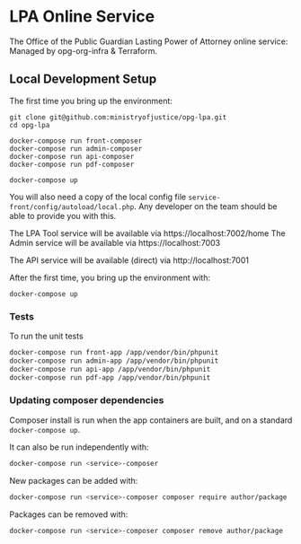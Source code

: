 # LPA Online Service
The Office of the Public Guardian Lasting Power of Attorney online service: Managed by opg-org-infra &amp; Terraform.


## Local Development Setup

The first time you bring up the environment:

```
git clone git@github.com:ministryofjustice/opg-lpa.git
cd opg-lpa

docker-compose run front-composer
docker-compose run admin-composer
docker-compose run api-composer
docker-compose run pdf-composer

docker-compose up
```

You will also need a copy of the local config file `service-front/config/autoload/local.php`. Any developer on the team
should be able to provide you with this.


The LPA Tool service will be available via https://localhost:7002/home
The Admin service will be available via https://localhost:7003

The API service will be available (direct) via http://localhost:7001

After the first time, you bring up the environment with:
```
docker-compose up
```

### Tests

To run the unit tests
```bash
docker-compose run front-app /app/vendor/bin/phpunit
docker-compose run admin-app /app/vendor/bin/phpunit
docker-compose run api-app /app/vendor/bin/phpunit
docker-compose run pdf-app /app/vendor/bin/phpunit
```

### Updating composer dependencies

Composer install is run when the app containers are built, and on a standard `docker-compose up`.

It can also be run independently with:
```bash
docker-compose run <service>-composer
```

New packages can be added with:
```bash
docker-compose run <service>-composer composer require author/package
```

Packages can be removed with:
```bash
docker-compose run <service>-composer composer remove author/package
```